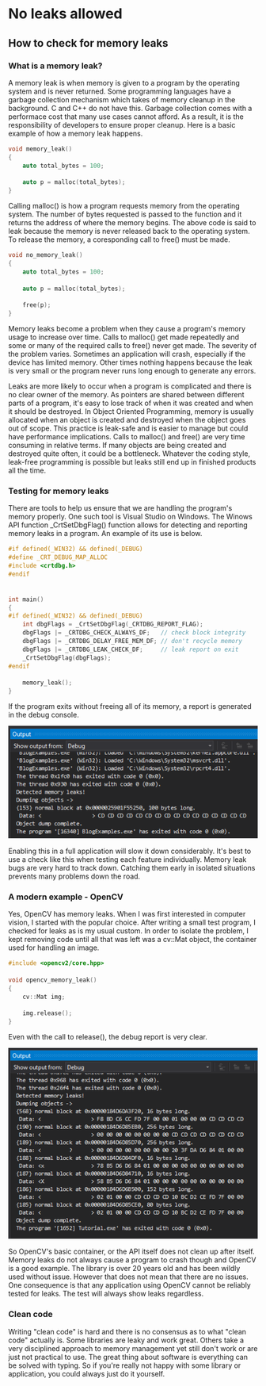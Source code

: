 # No leaks allowed
## How to check for memory leaks

### What is a memory leak?

A memory leak is when memory is given to a program by the operating system and is never returned.  Some programming languages have a garbage collection mechanism which takes of memory cleanup in the background.  C and C++ do not have this.  Garbage collection comes with a performace cost that many use cases cannot afford.  As a result, it is the responsibility of developers to ensure proper cleanup.  Here is a basic example of how a memory leak happens.  

```cpp
void memory_leak()
{
    auto total_bytes = 100;

    auto p = malloc(total_bytes);
}
```

Calling malloc() is how a program requests memory from the operating system.  The number of bytes requested is passed to the function and it returns the address of where the memory begins.  The above code is said to leak because the memory is never released back to the operating system.  To release the memory, a coresponding call to free() must be made.

```cpp
void no_memory_leak()
{
    auto total_bytes = 100;

    auto p = malloc(total_bytes);

    free(p);
}
```

Memory leaks become a problem when they cause a program's memory usage to increase over time.  Calls to malloc() get made repeatedly and some or many of the required calls to free() never get made.  The severity of the problem varies.  Sometimes an application will crash, especially if the device has limited memory.  Other times nothing happens because the leak is very small or the program never runs long enough to generate any errors.

Leaks are more likely to occur when a program is complicated and there is no clear owner of the memory.  As pointers are shared between different parts of a program, it's easy to lose track of when it was created and when it should be destroyed.  In Object Oriented Programming, memory is usually allocated when an object is created and destroyed when the object goes out of scope.  This practice is leak-safe and is easier to manage but could have performance implications.  Calls to malloc() and free() are very time consuming in relative terms.  If many objects are being created and destroyed quite often, it could be a bottleneck.  Whatever the coding style, leak-free programming is possible but leaks still end up in finished products all the time.

### Testing for memory leaks

There are tools to help us ensure that we are handling the program's memory properly.  One such tool is Visual Studio on Windows.  The Winows API function _CrtSetDbgFlag() function allows for detecting and reporting memory leaks in a program.  An example of its use is below.

```cpp
#if defined(_WIN32) && defined(_DEBUG)
#define _CRT_DEBUG_MAP_ALLOC
#include <crtdbg.h>
#endif


int main()
{
#if defined(_WIN32) && defined(_DEBUG)
	int dbgFlags = _CrtSetDbgFlag(_CRTDBG_REPORT_FLAG);
	dbgFlags |= _CRTDBG_CHECK_ALWAYS_DF;   // check block integrity
	dbgFlags |= _CRTDBG_DELAY_FREE_MEM_DF; // don't recycle memory
	dbgFlags |= _CRTDBG_LEAK_CHECK_DF;     // leak report on exit
	_CrtSetDbgFlag(dbgFlags);
#endif

    memory_leak();
}
```
If the program exits without freeing all of its memory, a report is generated in the debug console.

![alt text](https://github.com/adam-lafontaine/CMS/raw/master/img/%5B005%5D/leak_report.png)

Enabling this in a full application will slow it down considerably.  It's best to use a check like this when testing each feature individually.  Memory leak bugs are very hard to track down.  Catching them early in isolated situations prevents many problems down the road.


### A modern example - OpenCV

Yes, OpenCV has memory leaks.  When I was first interested in computer vision, I started with the popular choice.  After writing a small test program, I checked for leaks as is my usual custom.  In order to isolate the problem, I kept removing code until all that was left was a cv::Mat object, the container used for handling an image.

```cpp
#include <opencv2/core.hpp>

void opencv_memory_leak()
{
    cv::Mat img;

    img.release();
}
```

Even with the call to release(), the debug report is very clear.

![alt text](https://github.com/adam-lafontaine/CMS/raw/master/img/%5B005%5D/opencv_leak.png)

So OpenCV's basic container, or the API itself does not clean up after itself.  Memory leaks do not always cause a program to crash though and OpenCV is a good example.  The library is over 20 years old and has been wildly used without issue.  However that does not mean that there are no issues.  One consequence is that any application using OpenCV cannot be reliably tested for leaks.  The test will always show leaks regardless.


### Clean code

Writing "clean code" is hard and there is no consensus as to what "clean code" actually is.  Some libraries are leaky and work great.  Others take a very disciplined approach to memory management yet still don't work or are just not practical to use.  The great thing about software is everything can be solved with typing.  So if you're really not happy with some library or application, you could always just do it yourself.